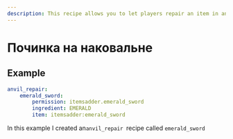 ```yaml
---
description: This recipe allows you to let players repair an item in anvil using a material
---
```


# Починка на наковальне

## Example

```yaml
anvil_repair:
    emerald_sword:
        permission: itemsadder.emerald_sword
        ingredient: EMERALD
        item: itemsadder:emerald_sword
```

In this example I created an`anvil_repair `recipe called `emerald_sword`
